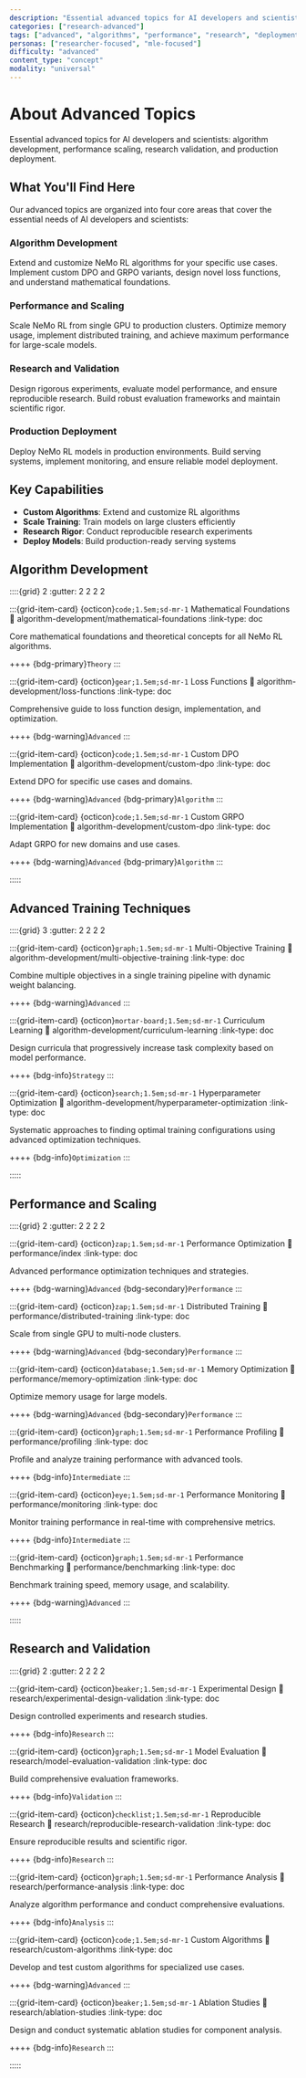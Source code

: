 ```yaml
---
description: "Essential advanced topics for AI developers and scientists: algorithm development, performance scaling, research validation, and production deployment"
categories: ["research-advanced"]
tags: ["advanced", "algorithms", "performance", "research", "deployment", "reinforcement-learning"]
personas: ["researcher-focused", "mle-focused"]
difficulty: "advanced"
content_type: "concept"
modality: "universal"
---
```


# About Advanced Topics

Essential advanced topics for AI developers and scientists: algorithm development, performance scaling, research validation, and production deployment.

## What You'll Find Here

Our advanced topics are organized into four core areas that cover the essential needs of AI developers and scientists:

### **Algorithm Development**
Extend and customize NeMo RL algorithms for your specific use cases. Implement custom DPO and GRPO variants, design novel loss functions, and understand mathematical foundations.

### **Performance and Scaling**
Scale NeMo RL from single GPU to production clusters. Optimize memory usage, implement distributed training, and achieve maximum performance for large-scale models.

### **Research and Validation**
Design rigorous experiments, evaluate model performance, and ensure reproducible research. Build robust evaluation frameworks and maintain scientific rigor.

### **Production Deployment**
Deploy NeMo RL models in production environments. Build serving systems, implement monitoring, and ensure reliable model deployment.

## Key Capabilities

- **Custom Algorithms**: Extend and customize RL algorithms
- **Scale Training**: Train models on large clusters efficiently
- **Research Rigor**: Conduct reproducible research experiments
- **Deploy Models**: Build production-ready serving systems

## Algorithm Development

::::{grid} 2
:gutter: 2 2 2 2

:::{grid-item-card} {octicon}`code;1.5em;sd-mr-1` Mathematical Foundations
:link: algorithm-development/mathematical-foundations
:link-type: doc

Core mathematical foundations and theoretical concepts for all NeMo RL algorithms.

++++
{bdg-primary}`Theory`
:::

:::{grid-item-card} {octicon}`gear;1.5em;sd-mr-1` Loss Functions
:link: algorithm-development/loss-functions
:link-type: doc

Comprehensive guide to loss function design, implementation, and optimization.

++++
{bdg-warning}`Advanced`
:::

:::{grid-item-card} {octicon}`code;1.5em;sd-mr-1` Custom DPO Implementation
:link: algorithm-development/custom-dpo
:link-type: doc

Extend DPO for specific use cases and domains.

++++
{bdg-warning}`Advanced` {bdg-primary}`Algorithm`
:::

:::{grid-item-card} {octicon}`code;1.5em;sd-mr-1` Custom GRPO Implementation
:link: algorithm-development/custom-dpo
:link-type: doc

Adapt GRPO for new domains and use cases.

++++
{bdg-warning}`Advanced` {bdg-primary}`Algorithm`
:::

:::::

## Advanced Training Techniques

::::{grid} 3
:gutter: 2 2 2 2

:::{grid-item-card} {octicon}`graph;1.5em;sd-mr-1` Multi-Objective Training
:link: algorithm-development/multi-objective-training
:link-type: doc

Combine multiple objectives in a single training pipeline with dynamic weight balancing.

++++
{bdg-warning}`Advanced`
:::

:::{grid-item-card} {octicon}`mortar-board;1.5em;sd-mr-1` Curriculum Learning
:link: algorithm-development/curriculum-learning
:link-type: doc

Design curricula that progressively increase task complexity based on model performance.

++++
{bdg-info}`Strategy`
:::

:::{grid-item-card} {octicon}`search;1.5em;sd-mr-1` Hyperparameter Optimization
:link: algorithm-development/hyperparameter-optimization
:link-type: doc

Systematic approaches to finding optimal training configurations using advanced optimization techniques.

++++
{bdg-info}`Optimization`
:::

:::::

## Performance and Scaling

::::{grid} 2
:gutter: 2 2 2 2

:::{grid-item-card} {octicon}`zap;1.5em;sd-mr-1` Performance Optimization
:link: performance/index
:link-type: doc

Advanced performance optimization techniques and strategies.

++++
{bdg-warning}`Advanced` {bdg-secondary}`Performance`
:::

:::{grid-item-card} {octicon}`zap;1.5em;sd-mr-1` Distributed Training
:link: performance/distributed-training
:link-type: doc

Scale from single GPU to multi-node clusters.

++++
{bdg-warning}`Advanced` {bdg-secondary}`Performance`
:::

:::{grid-item-card} {octicon}`database;1.5em;sd-mr-1` Memory Optimization
:link: performance/memory-optimization
:link-type: doc

Optimize memory usage for large models.

++++
{bdg-warning}`Advanced` {bdg-secondary}`Performance`
:::

:::{grid-item-card} {octicon}`graph;1.5em;sd-mr-1` Performance Profiling
:link: performance/profiling
:link-type: doc

Profile and analyze training performance with advanced tools.

++++
{bdg-info}`Intermediate`
:::

:::{grid-item-card} {octicon}`eye;1.5em;sd-mr-1` Performance Monitoring
:link: performance/monitoring
:link-type: doc

Monitor training performance in real-time with comprehensive metrics.

++++
{bdg-info}`Intermediate`
:::

:::{grid-item-card} {octicon}`graph;1.5em;sd-mr-1` Performance Benchmarking
:link: performance/benchmarking
:link-type: doc

Benchmark training speed, memory usage, and scalability.

++++
{bdg-warning}`Advanced`
:::



:::::

## Research and Validation

::::{grid} 2
:gutter: 2 2 2 2

:::{grid-item-card} {octicon}`beaker;1.5em;sd-mr-1` Experimental Design
:link: research/experimental-design-validation
:link-type: doc

Design controlled experiments and research studies.

++++
{bdg-info}`Research`
:::

:::{grid-item-card} {octicon}`graph;1.5em;sd-mr-1` Model Evaluation
:link: research/model-evaluation-validation
:link-type: doc

Build comprehensive evaluation frameworks.

++++
{bdg-info}`Validation`
:::

:::{grid-item-card} {octicon}`checklist;1.5em;sd-mr-1` Reproducible Research
:link: research/reproducible-research-validation
:link-type: doc

Ensure reproducible results and scientific rigor.

++++
{bdg-info}`Research`
:::



:::{grid-item-card} {octicon}`graph;1.5em;sd-mr-1` Performance Analysis
:link: research/performance-analysis
:link-type: doc

Analyze algorithm performance and conduct comprehensive evaluations.

++++
{bdg-info}`Analysis`
:::

:::{grid-item-card} {octicon}`code;1.5em;sd-mr-1` Custom Algorithms
:link: research/custom-algorithms
:link-type: doc

Develop and test custom algorithms for specialized use cases.

++++
{bdg-warning}`Advanced`
:::

:::{grid-item-card} {octicon}`beaker;1.5em;sd-mr-1` Ablation Studies
:link: research/ablation-studies
:link-type: doc

Design and conduct systematic ablation studies for component analysis.

++++
{bdg-info}`Research`
:::

:::::

